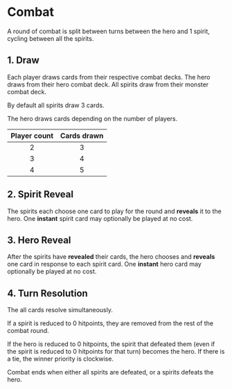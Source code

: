 # Combat

A round of combat is split between turns between the hero and 1 spirit,
cycling between all the spirits.

## 1. Draw

Each player draws cards from their respective combat decks.
The hero draws from their hero combat deck.
All spirits draw from their monster combat deck.

By default all spirits draw 3 cards.

The hero draws cards depending on the number of players.

| Player count | Cards drawn |
|:------------:|:-----------:|
| 2            | 3           |
| 3            | 4           |
| 4            | 5           |

## 2. Spirit Reveal

The spirits each choose one card to play for the round and **reveals** it to the hero.
One **instant** spirit card may optionally be played at no cost.

## 3. Hero Reveal

After the spirits have **revealed** their cards, the hero chooses and **reveals** one
card in response to each spirit card.
One **instant** hero card may optionally be played at no cost.

## 4. Turn Resolution

The all cards resolve simultaneously.

If a spirit is reduced to 0 hitpoints, they are removed from the rest of
the combat round.

If the hero is reduced to 0 hitpoints, the spirit that defeated them (even if the
spirit is reduced to 0 hitpoints for that turn) becomes the hero. If there is a tie,
the winner priority is clockwise.

Combat ends when either all spirits are defeated, or a spirits defeats the
hero.
